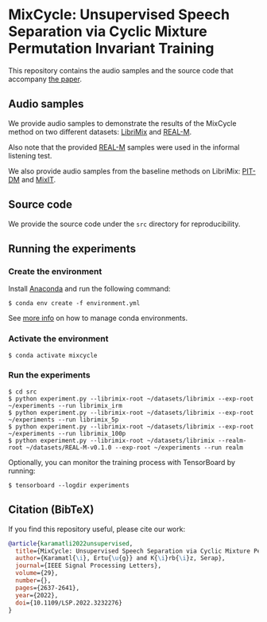 # MixCycle: Unsupervised Speech Separation via Cyclic Mixture Permutation Invariant Training
This repository contains the audio samples and the source code that accompany [the paper](https://arxiv.org/abs/2202.03875).

## Audio samples
We provide audio samples to demonstrate the results of the MixCycle method on two different datasets: [LibriMix](https://nbviewer.org/github/ertug/MixCycle/blob/main/notebooks/AudioSamples-LibriMix.ipynb) and [REAL-M](https://nbviewer.org/github/ertug/MixCycle/blob/main/notebooks/AudioSamples-REAL-M.ipynb).

Also note that the provided [REAL-M](https://nbviewer.org/github/ertug/MixCycle/blob/main/notebooks/AudioSamples-REAL-M.ipynb) samples were used in the informal listening test.

We also provide audio samples from the baseline methods on LibriMix: [PIT-DM](https://nbviewer.org/github/ertug/MixCycle/blob/main/notebooks/AudioSamples-LibriMix-PIT-DM.ipynb) and [MixIT](https://nbviewer.org/github/ertug/MixCycle/blob/main/notebooks/AudioSamples-LibriMix-MixIT.ipynb).

## Source code
We provide the source code under the `src` directory for reproducibility.

## Running the experiments

### Create the environment

Install [Anaconda](https://www.anaconda.com/products/individual) and run the following command:
```
$ conda env create -f environment.yml
```
See [more info](https://docs.conda.io/projects/conda/en/latest/user-guide/tasks/manage-environments.html) on how to manage conda environments.

### Activate the environment
```
$ conda activate mixcycle
```

### Run the experiments
```
$ cd src
$ python experiment.py --librimix-root ~/datasets/librimix --exp-root ~/experiments --run librimix_irm
$ python experiment.py --librimix-root ~/datasets/librimix --exp-root ~/experiments --run librimix_5p
$ python experiment.py --librimix-root ~/datasets/librimix --exp-root ~/experiments --run librimix_100p
$ python experiment.py --librimix-root ~/datasets/librimix --realm-root ~/datasets/REAL-M-v0.1.0 --exp-root ~/experiments --run realm
```

Optionally, you can monitor the training process with TensorBoard by running:
```
$ tensorboard --logdir experiments
```

## Citation (BibTeX)
If you find this repository useful, please cite our work:

```BibTeX
@article{karamatli2022unsupervised,
  title={MixCycle: Unsupervised Speech Separation via Cyclic Mixture Permutation Invariant Training},
  author={Karamatl{\i}, Ertu{\u{g}} and K{\i}rb{\i}z, Serap},
  journal={IEEE Signal Processing Letters},
  volume={29},
  number={},
  pages={2637-2641},
  year={2022},
  doi={10.1109/LSP.2022.3232276}
}
```
